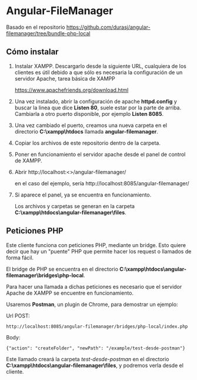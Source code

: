 # Angular-FileManager

Basado en el repositorio https://github.com/durasj/angular-filemanager/tree/bundle-php-local

## Cómo instalar

1. Instalar XAMPP. Descargarlo desde la siguiente URL, cualquiera de los clientes es útil debido a que sólo es necesaria la configuración de un servidor Apache, tarea básica de XAMPP

    https://www.apachefriends.org/download.html

2. Una vez instalado, abrir la configuración de apache **httpd.config** y buscar la linea que dice **Listen 80**, suele estar por la parte de arriba. Cambiarla a otro puerto disponible, por ejemplo **Listen 8085**.

3. Una vez cambiado el puerto, creamos una nueva carpeta en el directorio **C:\xampp\htdocs** llamada **angular-filemanager**.

4. Copiar los archivos de este repositorio dentro de la carpeta.

5. Poner en funcionamiento el servidor apache desde el panel de control de XAMPP.

6. Abrir http://localhost:<<puerto>>/angular-filemanager/

    en el caso del ejemplo, sería http://localhost:8085/angular-filemanager/

7. Si aparece el panel, ya se encuentra en funcionamiento.

    Los archivos y carpetas se generan en la carpeta **C:\xampp\htdocs\angular-filemanager\files**.

## Peticiones PHP

Este cliente funciona con peticiones PHP, mediante un bridge. Esto quiere decir que hay un "puente" PHP que permite hacer los request o llamados de forma fácil. 

El bridge de PHP se encuentra en el directorio **C:\xampp\htdocs\angular-filemanager\bridges\php-local**.

Para hacer una llamada a dichas peticiones es necesario que el servidor Apache de XAMPP se encuentre en funcionamiento.

Usaremos **Postman**, un plugin de Chrome, para demostrar un ejemplo:

Url POST:

    http://localhost:8085/angular-filemanager/bridges/php-local/index.php

Body:

    {"action": "createFolder", "newPath": "/example/test-desde-postman"}

Este llamado creará la carpeta *test-desde-postman* en el directorio **C:\xampp\htdocs\angular-filemanager\files**, y podremos verla desde el cliente.